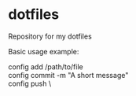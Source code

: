# dotfiles
Repository for my dotfiles

Basic usage example:

config add /path/to/file \
config commit -m "A short message" \
config push \
